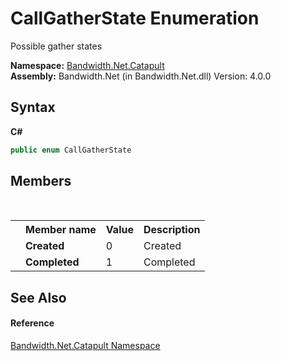 ﻿# CallGatherState Enumeration
 

Possible gather states

**Namespace:**&nbsp;<a href ="N_Bandwidth_Net_Catapult.md">Bandwidth.Net.Catapult</a><br />**Assembly:**&nbsp;Bandwidth.Net (in Bandwidth.Net.dll) Version: 4.0.0

## Syntax

**C#**<br />
``` C#
public enum CallGatherState
```


## Members
&nbsp;<table><tr><th></th><th>Member name</th><th>Value</th><th>Description</th></tr><tr><td /><td target="F:Bandwidth.Net.Catapult.CallGatherState.Created">**Created**</td><td>0</td><td>Created</td></tr><tr><td /><td target="F:Bandwidth.Net.Catapult.CallGatherState.Completed">**Completed**</td><td>1</td><td>Completed</td></tr></table>

## See Also


#### Reference
<a href ="N_Bandwidth_Net_Catapult.md">Bandwidth.Net.Catapult Namespace</a><br />